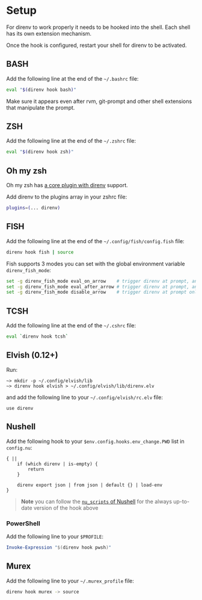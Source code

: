 # Setup

For direnv to work properly it needs to be hooked into the shell. Each shell
has its own extension mechanism.

Once the hook is configured, restart your shell for direnv to be activated.

## BASH

Add the following line at the end of the `~/.bashrc` file:

```sh
eval "$(direnv hook bash)"
```

Make sure it appears even after rvm, git-prompt and other shell extensions
that manipulate the prompt.

## ZSH

Add the following line at the end of the `~/.zshrc` file:

```sh
eval "$(direnv hook zsh)"
```

## Oh my zsh

Oh my zsh has [a core plugin with direnv](https://github.com/ohmyzsh/ohmyzsh/tree/master/plugins/direnv) support.

Add direnv to the plugins array in your zshrc file:

```sh
plugins=(... direnv)
```

## FISH

Add the following line at the end of the `~/.config/fish/config.fish` file:

```sh
direnv hook fish | source
```

Fish supports 3 modes you can set with the global environment variable `direnv_fish_mode`:

```sh
set -g direnv_fish_mode eval_on_arrow    # trigger direnv at prompt, and on every arrow-based directory change (default)
set -g direnv_fish_mode eval_after_arrow # trigger direnv at prompt, and only after arrow-based directory changes before executing command
set -g direnv_fish_mode disable_arrow    # trigger direnv at prompt only, this is similar functionality to the original behavior
```

## TCSH

Add the following line at the end of the `~/.cshrc` file:

```sh
eval `direnv hook tcsh`
```

## Elvish (0.12+)

Run:

```
~> mkdir -p ~/.config/elvish/lib
~> direnv hook elvish > ~/.config/elvish/lib/direnv.elv
```

and add the following line to your `~/.config/elvish/rc.elv` file:

```
use direnv
```

## Nushell

Add the following hook to your `$env.config.hooks.env_change.PWD` list in `config.nu`:
```nushell
{ ||
    if (which direnv | is-empty) {
        return
    }

    direnv export json | from json | default {} | load-env
}
```

> **Note**
> you can follow the [`nu_scripts` of Nushell](https://github.com/nushell/nu_scripts/blob/main/nu-hooks/nu-hooks/direnv/config.nu)
> for the always up-to-date version of the hook above

### PowerShell

Add the following line to your `$PROFILE`:

```powershell
Invoke-Expression "$(direnv hook pwsh)"
```

## Murex

Add the following line to your `~/.murex_profile` file:

```sh
direnv hook murex -> source
```
